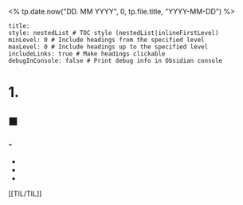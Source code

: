 <% tp.date.now("DD. MM YYYY", 0, tp.file.title, "YYYY-MM-DD") %>

```table-of-contents
title: 
style: nestedList # TOC style (nestedList|inlineFirstLevel)
minLevel: 0 # Include headings from the specified level
maxLevel: 0 # Include headings up to the specified level
includeLinks: true # Make headings clickable
debugInConsole: false # Print debug info in Obsidian console
```

# 1. 
## ■

### - 
-  
-  
-  




[[TIL/TIL]]